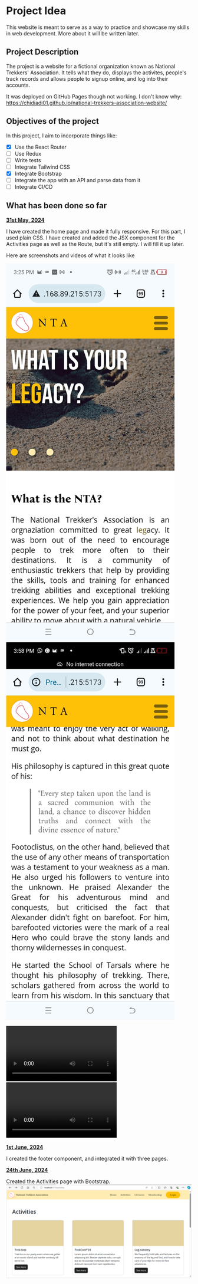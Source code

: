 # Project Idea

This website is meant to serve as a way to practice and showcase my skills in web development. More about it will be written later.

## Project Description
The project is a website for a fictional organization known as National Trekkers' Association. It tells what they do, displays the activites, people's track records and allows people to signup online, and log into their accounts. 

It was deployed on GitHub Pages though not working. I don't know why:
https://chidiadi01.github.io/national-trekkers-association-website/

## Objectives of the project

In this project, I aim to incorporate things like:

- [x] Use the React Router
- [ ] Use Redux
- [ ] Write tests
- [ ] Integrate Tailwind CSS
- [x] Integrate Bootstrap
- [ ] Integrate the app with an API and parse data from it
- [ ] Integrate CI/CD

## What has been done so far

[**31st May, 2024**](/readme-media/31-05-2024.md)

I have created the home page and made it fully responsive. For this part, I used plain CSS. I have created and added the JSX component for the Activities page as well as the Route, but it's still empty. I will fill it up later.

Here are screenshots and videos of what it looks like

![Mobile screenshot - homepage top ](/readme-media/Screenshot-home-top.jpg)     ![Mobile screenshot - homepage down ](/readme-media/Screenshot-home-quote.jpg)

![Desktop video](/readme-media/NTAVid-desk.mp4)
![Mobile video](/readme-media/mobileNTAVid.mp4)

[**1st June, 2024**](/readme-media/01-06-2024.md)

I created the footer component, and integrated it with three pages.

[**24th June, 2024**](/readme-media/24-06-2024.md)

Created the Activities page with Bootstrap.
![Activities desktop page](/readme-media/activities-deskt.png)